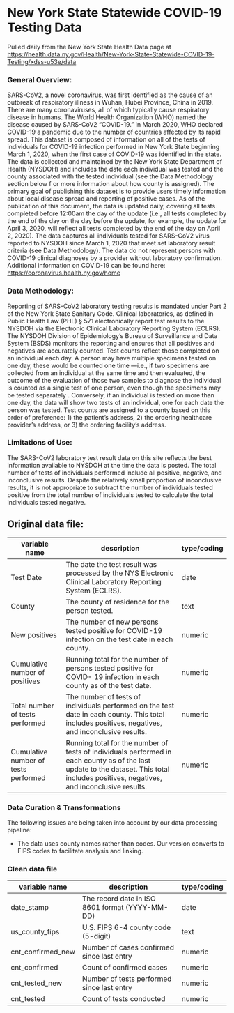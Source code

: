 # New York State Statewide COVID-19 Testing Data

Pulled daily from the New York State Health Data page at https://health.data.ny.gov/Health/New-York-State-Statewide-COVID-19-Testing/xdss-u53e/data

### General Overview:

SARS-CoV2, a novel coronavirus, was first identified as the cause of an outbreak of respiratory illness in Wuhan, Hubei Province, China in 2019. There are many coronaviruses, all of which typically cause respiratory disease in humans. The World Health Organization (WHO) named the disease caused by SARS-CoV2 “COVID-19.” In March 2020, WHO declared COVID-19 a pandemic due to the number of countries affected by its rapid spread.
This dataset is composed of information on all of the tests of individuals for COVID-19 infection performed in New York State beginning March 1, 2020, when the first case of COVID-19 was identified in the state. The data is collected and maintained by the New York State Department of Health (NYSDOH) and includes the date each individual was tested and the county associated with the tested individual (see the Data Methodology section below f or more information about how county is assigned). The primary goal of publishing this dataset is to provide users timely information about local disease spread and reporting of positive cases. As of the publication of this document, the data is updated daily, covering all tests completed before 12:00am the day of the update (i.e., all tests completed by the end of the day on the day before the update, for example, the update for April 3, 2020, will reflect all tests completed by the end of the day on April 2, 2020).
The data captures all individuals tested for SARS-CoV2 virus reported to NYSDOH since March 1, 2020 that meet set laboratory result criteria (see Data Methodology). The data do not represent persons with COVID-19 clinical diagnoses by a provider without laboratory confirmation.
Additional information on COVID-19 can be found here:
https://coronavirus.health.ny.gov/home

### Data Methodology:

Reporting of SARS-CoV2 laboratory testing results is mandated under Part 2 of the New York State Sanitary Code. Clinical laboratories, as defined in Public Health Law (PHL) § 571 electronically report test results to the NYSDOH via the Electronic Clinical Laboratory Reporting System (ECLRS). The NYSDOH Division of Epidemiology’s Bureau of Surveillance and Data System (BSDS) monitors the reporting and ensures that all positives and negatives are accurately counted. Test counts reflect those completed on an individual each day. A person may have multiple specimens tested on one day, these would be counted one time —i.e., if two specimens are collected from an individual at the same time and then evaluated, the outcome of the evaluation of those two samples to diagnose the individual is counted as a single test of one person, even though the specimens may be tested separately . Conversely, if an individual is tested on more than one day, the data will show two tests of an individual, one for each date the person was tested.
Test counts are assigned to a county based on this order of preference: 1) the patient’s address, 2) the ordering healthcare provider’s address, or 3) the ordering facility’s address.

### Limitations of Use:

The SARS-CoV2 laboratory test result data on this site reflects the best information available to NYSDOH at the time the data is posted.
The total number of tests of individuals performed include all positive, negative, and inconclusive results. Despite the relatively small proportion of inconclusive results, it is not appropriate to subtract the number of individuals tested positive from the total number of individuals tested to calculate the total individuals tested negative.

## Original data file:
|variable name | description | type/coding|
|--------------|------------|-------------|
| Test Date 	|The date the test result was processed by the NYS Electronic Clinical Laboratory Reporting System (ECLRS). | date |
| County 		|  The county of residence for the person tested. | text|
| New positives | The number of new persons tested positive for COVID-19 infection on the test date in each county. | numeric |
| Cumulative number of positives | Running total for the number of persons tested positive for COVID- 19 infection in each county as of the test date. | numeric |
| Total number of tests performed | The number of tests of individuals performed on the test date in each county. This total includes positives, negatives, and inconclusive results. | numeric |
| Cumulative number of tests performed | Running total for the number of tests of individuals performed in each county as of the last update to the dataset. This total includes positives, negatives, and inconclusive results. | numeric |

### Data Curation & Transformations

The following issues are being taken into account by our data processing pipeline:  
- The data uses county names rather than codes. Our version converts to FIPS codes to facilitate analysis and linking.

### Clean data file
|variable name 		| description 									| type/coding|
|--------------		|------------									|-------------|
|date_stamp			|The record date in ISO 8601 format (YYYY-MM-DD)|date|
|us_county_fips		|U.S. FIPS 6-4 county code (5-digit)			|text|
|cnt_confirmed_new	|Number of cases confirmed since last entry		|numeric|
|cnt_confirmed		|Count of confirmed cases						|numeric|
|cnt_tested_new		|Number of tests performed since last entry		|numeric|
|cnt_tested			|Count of tests conducted						|numeric|


